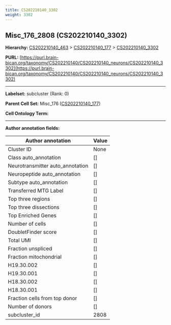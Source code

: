 ```yaml
---
title: CS202210140_3302
weight: 3302
---
```

## Misc_176_2808 (CS202210140_3302)
<b>Hierarchy: </b>
[CS202210140_463](../CS202210140_463) >
[CS202210140_177](../CS202210140_177) >
[CS202210140_3302](../CS202210140_3302)

**PURL:** [https://purl.brain-bican.org/taxonomy/CS202210140/CS202210140_neurons/CS202210140_3302](https://purl.brain-bican.org/taxonomy/CS202210140/CS202210140_neurons/CS202210140_3302)

---


**Labelset:** subcluster (Rank: 0)

**Parent Cell Set:** Misc_176 ([CS202210140_177](../CS202210140_177))



**Cell Ontology Term:** 

[MARKER GENES.]: #


---

[TRANSFERRED ANNOTATIONS.]: #


[AUTHOR ANNOTATION FIELDS.]: #


**Author annotation fields:**

| Author annotation | Value |
|-------------------|-------|
|Cluster ID|None|
|Class auto_annotation|[]|
|Neurotransmitter auto_annotation|[]|
|Neuropeptide auto_annotation|[]|
|Subtype auto_annotation|[]|
|Transferred MTG Label|[]|
|Top three regions|[]|
|Top three dissections|[]|
|Top Enriched Genes|[]|
|Number of cells|[]|
|DoubletFinder score|[]|
|Total UMI|[]|
|Fraction unspliced|[]|
|Fraction mitochondrial|[]|
|H19.30.002|[]|
|H19.30.001|[]|
|H18.30.002|[]|
|H18.30.001|[]|
|Fraction cells from top donor|[]|
|Number of donors|[]|
|subcluster_id|2808|
